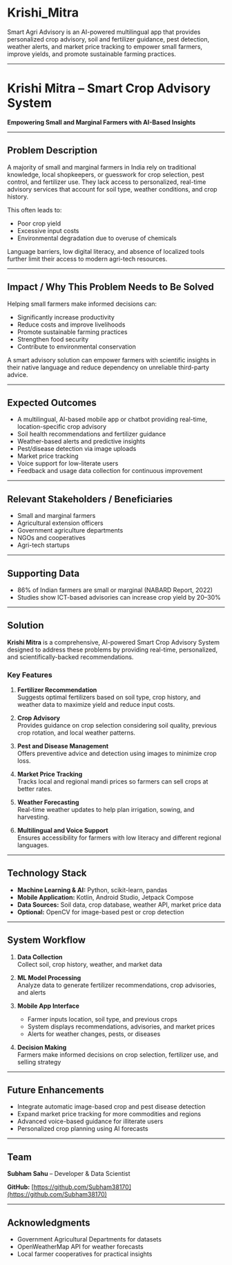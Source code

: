 # Krishi_Mitra
Smart Agri Advisory is an AI-powered multilingual app that provides personalized crop advisory, soil and fertilizer guidance, pest detection, weather alerts, and market price tracking to empower small farmers, improve yields, and promote sustainable farming practices.

---

# Krishi Mitra – Smart Crop Advisory System

**Empowering Small and Marginal Farmers with AI-Based Insights**

---

## Problem Description

A majority of small and marginal farmers in India rely on traditional knowledge, local shopkeepers, or guesswork for crop selection, pest control, and fertilizer use. They lack access to personalized, real-time advisory services that account for soil type, weather conditions, and crop history.

This often leads to:

- Poor crop yield  
- Excessive input costs  
- Environmental degradation due to overuse of chemicals  

Language barriers, low digital literacy, and absence of localized tools further limit their access to modern agri-tech resources.

---

## Impact / Why This Problem Needs to Be Solved

Helping small farmers make informed decisions can:

- Significantly increase productivity  
- Reduce costs and improve livelihoods  
- Promote sustainable farming practices  
- Strengthen food security  
- Contribute to environmental conservation  

A smart advisory solution can empower farmers with scientific insights in their native language and reduce dependency on unreliable third-party advice.

---

## Expected Outcomes

- A multilingual, AI-based mobile app or chatbot providing real-time, location-specific crop advisory  
- Soil health recommendations and fertilizer guidance  
- Weather-based alerts and predictive insights  
- Pest/disease detection via image uploads  
- Market price tracking  
- Voice support for low-literate users  
- Feedback and usage data collection for continuous improvement  

---

## Relevant Stakeholders / Beneficiaries

- Small and marginal farmers  
- Agricultural extension officers  
- Government agriculture departments  
- NGOs and cooperatives  
- Agri-tech startups  

---

## Supporting Data

- 86% of Indian farmers are small or marginal (NABARD Report, 2022)  
- Studies show ICT-based advisories can increase crop yield by 20–30%  

---

## Solution

**Krishi Mitra** is a comprehensive, AI-powered Smart Crop Advisory System designed to address these problems by providing real-time, personalized, and scientifically-backed recommendations.

### Key Features

1. **Fertilizer Recommendation**  
   Suggests optimal fertilizers based on soil type, crop history, and weather data to maximize yield and reduce input costs.  

2. **Crop Advisory**  
   Provides guidance on crop selection considering soil quality, previous crop rotation, and local weather patterns.  

3. **Pest and Disease Management**  
   Offers preventive advice and detection using images to minimize crop loss.  

4. **Market Price Tracking**  
   Tracks local and regional mandi prices so farmers can sell crops at better rates.  

5. **Weather Forecasting**  
   Real-time weather updates to help plan irrigation, sowing, and harvesting.  

6. **Multilingual and Voice Support**  
   Ensures accessibility for farmers with low literacy and different regional languages.  

---

## Technology Stack

- **Machine Learning & AI:** Python, scikit-learn, pandas  
- **Mobile Application:** Kotlin, Android Studio, Jetpack Compose  
- **Data Sources:** Soil data, crop database, weather API, market price data  
- **Optional:** OpenCV for image-based pest or crop detection  

---

## System Workflow

1. **Data Collection**  
   Collect soil, crop history, weather, and market data  

2. **ML Model Processing**  
   Analyze data to generate fertilizer recommendations, crop advisories, and alerts  

3. **Mobile App Interface**  
   - Farmer inputs location, soil type, and previous crops  
   - System displays recommendations, advisories, and market prices  
   - Alerts for weather changes, pests, or diseases  

4. **Decision Making**  
   Farmers make informed decisions on crop selection, fertilizer use, and selling strategy  

---

## Future Enhancements

- Integrate automatic image-based crop and pest disease detection  
- Expand market price tracking for more commodities and regions  
- Advanced voice-based guidance for illiterate users  
- Personalized crop planning using AI forecasts  

---

## Team

**Subham Sahu** – Developer & Data Scientist  

**GitHub:** [https://github.com/Subham38170](https://github.com/Subham38170)  

---

## Acknowledgments

- Government Agricultural Departments for datasets  
- OpenWeatherMap API for weather forecasts  
- Local farmer cooperatives for practical insights
